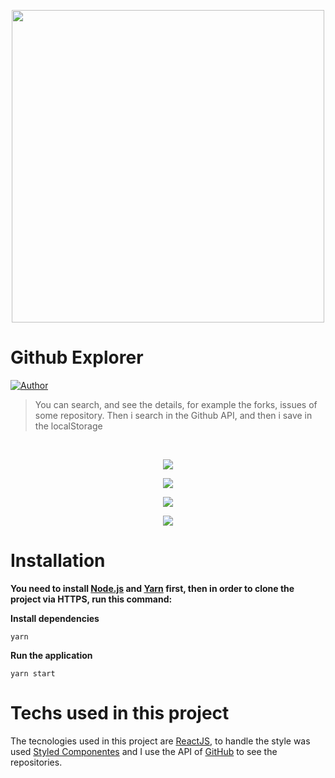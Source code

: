 <p align="center">
   <img src="https://github.githubassets.com/images/modules/open_graph/github-octocat.png" width="500"/>
</p>

# Github Explorer

[![Author](https://img.shields.io/badge/author-GuilhermeRamos-D54F44?style=flat-square)](https://github.com/GuiRamos7)

> You can search, and see the details, for example the forks, issues of some repository. Then i search in the Github API, and then i save in the localStorage

<br />

<p align="center"><img src="https://user-images.githubusercontent.com/31253067/86232546-76a9fa00-bb6a-11ea-8b7f-7fdfd20bbd69.png"/></p>
<p align="center"><img src="https://user-images.githubusercontent.com/31253067/86232591-8cb7ba80-bb6a-11ea-9c82-c14292d667d5.png"/></p>
<p align="center"><img src="https://user-images.githubusercontent.com/31253067/86232638-9fca8a80-bb6a-11ea-88b3-a469db929bb6.png"/></p>
<p align="center"><img src="https://user-images.githubusercontent.com/31253067/86232713-be308600-bb6a-11ea-91b6-59c801c7bb7b.png"/></p>

# Installation

**You need to install [Node.js](https://nodejs.org/en/download/) and [Yarn](https://yarnpkg.com/) first, then in order to clone the project via HTTPS, run this command:**

**Install dependencies**

```yarn```

**Run the application**

```yarn start```

# Techs used in this project

The tecnologies used in this project are [ReactJS](https://reactjs.org/), to handle the style was used [Styled Componentes](https://styled-components.com/) and I use the API  of [GitHub](https://api.github.com/) to see the repositories.
